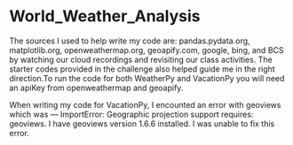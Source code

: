 # World_Weather_Analysis

The sources I used to help write my code are: pandas.pydata.org, matplotlib.org, openweathermap.org, geoapify.com, google, bing, and BCS by watching our cloud recordings and revisiting our class activities. The starter codes provided in the challenge also helped guide me in the right direction.To run the code for both WeatherPy and VacationPy you will need an apiKey from openweathermap and geoapify.

When writing my code for VacationPy, I encounted an error with geoviews which was — ImportError: Geographic projection support requires: geoviews. I have geoviews version 1.6.6 installed. I was unable to fix this error. 
